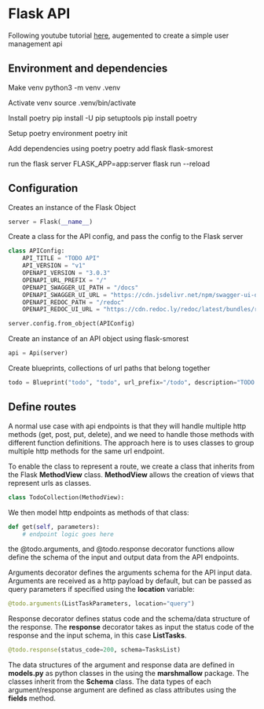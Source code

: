 # Flask API

Following youtube tutorial [here](https://www.youtube.com/watch?app=desktop&v=mt-0F_5KvQw),
augemented to create a simple user management api

## Environment and dependencies

Make venv
python3 -m venv .venv

Activate venv
source .venv/bin/activate

Install poetry
pip install -U pip setuptools
pip install poetry

Setup poetry environment
poetry init

Add dependencies using poetry
poetry add flask flask-smorest

run the flask server
FLASK_APP=app:server flask run --reload

## Configuration

Creates an instance of the Flask Object

```python
server = Flask(__name__)
```

Create a class for the API config, and pass the config to the Flask server
```python
class APIConfig:
    API_TITLE = "TODO API"
    API_VERSION = "v1"
    OPENAPI_VERSION = "3.0.3"
    OPENAPI_URL_PREFIX = "/"
    OPENAPI_SWAGGER_UI_PATH = "/docs"
    OPENAPI_SWAGGER_UI_URL = "https://cdn.jsdelivr.net/npm/swagger-ui-dist/"
    OPENAPI_REDOC_PATH = "/redoc"
    OPENAPI_REDOC_UI_URL = "https://cdn.redoc.ly/redoc/latest/bundles/redoc.standalone.js"

server.config.from_object(APIConfig)
```

Create an instance of an API object using flask-smorest
```python
api = Api(server)
```

Create blueprints, collections of url paths that belong together
```python
todo = Blueprint("todo", "todo", url_prefix="/todo", description="TODO API")
```

## Define routes

A normal use case with api endpoints is that they will handle multiple http methods (get, post, put, delete), and we need to handle those methods with different function definitions. The approach here is to uses classes to group multiple http methods for the same url endpoint.

To enable the class to represent a route, we create a class that inherits from the Flask **MethodView** class. **MethodView** allows the creation of views that represent urls as classes.
```python
class TodoCollection(MethodView): 
```

We then model http endpoints as methods of that class:
```python
def get(self, parameters):
    # endpoint logic goes here
```

the @todo.arguments, and @todo.response decorator functions allow define the schema of the input and output data from the API endpoints.


Arguments decorator defines the arguments schema for the API input data. Arguments are received as a http payload by default, but can be passed as query parameters if specified using the **location** variable:
```python
@todo.arguments(ListTaskParameters, location="query")
```

Response decorator defines status code and the schema/data structure of the response. The **response** decorator takes as input the status code of the response and the input schema, in this case **ListTasks**.
```python
@todo.response(status_code=200, schema=TasksList)
```

The data structures of the argument and response data are defined in **models.py** as python classes in the using the **marshmallow** package. The classes inherit from the **Schema** class. The data types of each argument/response argument are defined as class attributes using the **fields** method.


